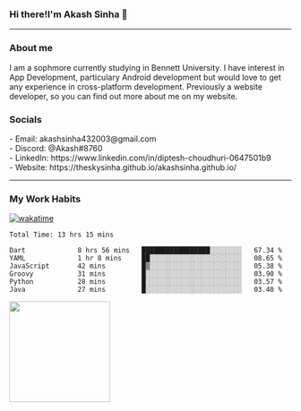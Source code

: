 <h3>Hi there!I'm Akash Sinha 👋</h3>

--- 

<h3>About me</h3>
I am a sophmore currently studying in Bennett University. I have interest in App Development, particulary Android development but would love to get any experience in cross-platform development. Previously a website developer, so you can find out more about me on my website.

<h3>Socials</h3>
 - Email: akashsinha432003@gmail.com<br>
 - Discord: @Akash#8760<br>
 - LinkedIn: https://www.linkedin.com/in/diptesh-choudhuri-0647501b9<br>
 - Website: https://theskysinha.github.io/akashsinha.github.io/<br>

---

<h3>My Work Habits</h3>

[![wakatime](https://wakatime.com/badge/user/938b2951-49cf-4810-9b9e-c17cde3d3343.svg)](https://wakatime.com/@938b2951-49cf-4810-9b9e-c17cde3d3343)

<!--START_SECTION:waka-->

```text
Total Time: 13 hrs 15 mins

Dart             8 hrs 56 mins   █████████████████░░░░░░░░   67.34 %
YAML             1 hr 8 mins     ██░░░░░░░░░░░░░░░░░░░░░░░   08.65 %
JavaScript       42 mins         █▒░░░░░░░░░░░░░░░░░░░░░░░   05.38 %
Groovy           31 mins         █░░░░░░░░░░░░░░░░░░░░░░░░   03.90 %
Python           28 mins         █░░░░░░░░░░░░░░░░░░░░░░░░   03.57 %
Java             27 mins         █░░░░░░░░░░░░░░░░░░░░░░░░   03.40 %
```

<!--END_SECTION:waka-->

<img height="180em" src="https://github-readme-stats.vercel.app/api?username=theskysinha&show_icons=true&hide_border=true&&count_private=true&include_all_commits=true" />
<!---
theskysinha/theskysinha is a ✨ special ✨ repository because its `README.md` (this file) appears on your GitHub profile.
You can click the Preview link to take a look at your changes.
--->
